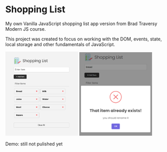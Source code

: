 # Shopping List

My own Vanilla JavaScript shopping list app version from Brad Traversy Modern JS course.

This project was created to focus on working with the DOM, events, state, local storage and other fundamentals of JavaScript.

<div>
  <img src="images/screen.png" alt="Image 1" style="width: 45%; display: inline-block;">
  <img src="images/sweetalert.png" alt="Image 2" style="width: 45%; display: inline-block;">
</div>

Demo: still not pulished yet
